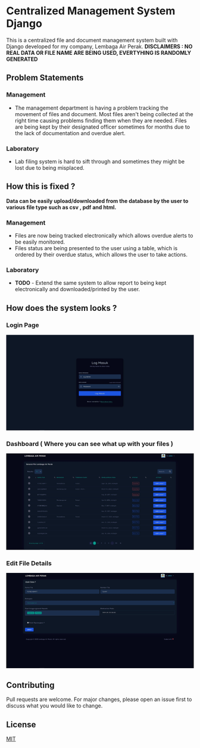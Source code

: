 # Centralized Management System Django

This is a centralized file and document management system built with Django developed for my company, Lembaga Air Perak.
**DISCLAIMERS : NO REAL DATA OR FILE NAME ARE BEING USED, EVERTYHING IS RANDOMLY GENERATED**

## Problem Statements
### Management
- The management department is having a problem tracking the movement of files and document. Most files aren't being collected at the right time causing problems finding them when they are needed. Files are being kept by their designated officer sometimes for months due to the lack of documentation and overdue alert.

### Laboratory
- Lab filing system is hard to sift through and sometimes they might be lost due to being misplaced.

## How this is fixed ?
**Data can be easily upload/downloaded from the database by the user to various file type such as csv , pdf and html.**
### Management
- Files are now being tracked electronically which allows overdue alerts to be easily monitored.
- Files status are being presented to the user using a table, which is ordered by their overdue status, which allows the user to take actions.

### Laboratory
- **TODO** - Extend the same system to allow report to being kept electronically and downloaded/printed by the user.

## How does the system looks ?
### Login Page
![alt text](https://github.com/faizalazman/Centralised-Management-System-Django/blob/master/screenshots/login.jpg)
### Dashboard ( Where you can see what up with your files )
![alt text](https://github.com/faizalazman/Centralised-Management-System-Django/blob/master/screenshots/Dashboard.jpg)
### Edit File Details
![alt text](https://github.com/faizalazman/Centralised-Management-System-Django/blob/master/screenshots/edit.jpg)


## Contributing
Pull requests are welcome. For major changes, please open an issue first to discuss what you would like to change.


## License
[MIT](https://choosealicense.com/licenses/mit/)
